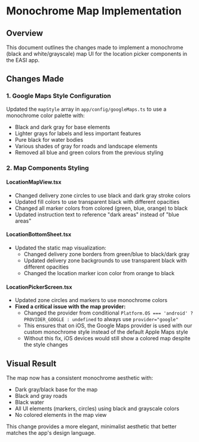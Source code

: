 # Monochrome Map Implementation

## Overview

This document outlines the changes made to implement a monochrome (black and white/grayscale) map UI for the location picker components in the EASI app.

## Changes Made

### 1. Google Maps Style Configuration

Updated the `mapStyle` array in `app/config/googleMaps.ts` to use a monochrome color palette with:
- Black and dark gray for base elements
- Lighter grays for labels and less important features
- Pure black for water bodies
- Various shades of gray for roads and landscape elements
- Removed all blue and green colors from the previous styling

### 2. Map Components Styling

#### LocationMapView.tsx
- Changed delivery zone circles to use black and dark gray stroke colors
- Updated fill colors to use transparent black with different opacities
- Changed all marker colors from colored (green, blue, orange) to black
- Updated instruction text to reference "dark areas" instead of "blue areas"

#### LocationBottomSheet.tsx
- Updated the static map visualization:
  - Changed delivery zone borders from green/blue to black/dark gray
  - Updated delivery zone backgrounds to use transparent black with different opacities
  - Changed the location marker icon color from orange to black

#### LocationPickerScreen.tsx
- Updated zone circles and markers to use monochrome colors
- **Fixed a critical issue with the map provider:**
  - Changed the provider from conditional `Platform.OS === 'android' ? PROVIDER_GOOGLE : undefined` to always use `provider="google"`
  - This ensures that on iOS, the Google Maps provider is used with our custom monochrome style instead of the default Apple Maps style
  - Without this fix, iOS devices would still show a colored map despite the style changes

## Visual Result

The map now has a consistent monochrome aesthetic with:
- Dark gray/black base for the map
- Black and gray roads
- Black water
- All UI elements (markers, circles) using black and grayscale colors
- No colored elements in the map view

This change provides a more elegant, minimalist aesthetic that better matches the app's design language. 